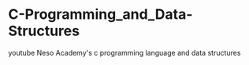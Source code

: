 # C-Programming_and_Data-Structures
youtube Neso Academy's c programming language and data structures
